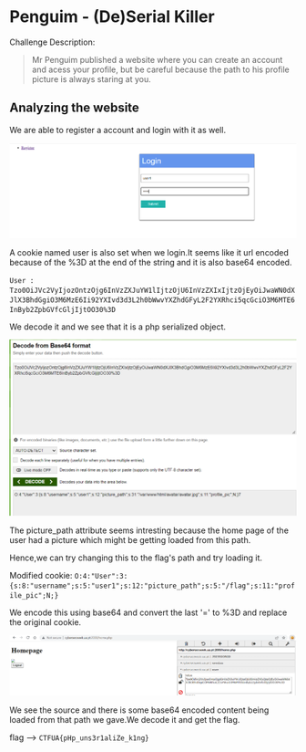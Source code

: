 # Penguim - (De)Serial Killer

Challenge Description:

> Mr Penguim published a website where you can create an account and acess your profile, but be careful because the path to his profile picture is always staring at you.

## Analyzing the website

We are able to register a account and login with it as well.

![login](login.PNG)

A cookie named user is also set when we login.It seems like it url encoded because of the %3D at the end of the string and it is also base64 encoded.

`User : Tzo0OiJVc2VyIjozOntzOjg6InVzZXJuYW1lIjtzOjU6InVzZXIxIjtzOjEyOiJwaWN0dXJlX3BhdGgiO3M6MzE6Ii92YXIvd3d3L2h0bWwvYXZhdGFyL2F2YXRhci5qcGciO3M6MTE6InByb2ZpbGVfcGljIjtOO30%3D`

We decode it and we see that it is a php serialized object.

![base64_decode](base64_decode.PNG)

The picture_path attribute seems intresting because the home page of the user had a picture which might be getting loaded from this path.

Hence,we can try changing this to the flag's path and try loading it.

Modified cookie: `O:4:"User":3:{s:8:"username";s:5:"user1";s:12:"picture_path";s:5:"/flag";s:11:"profile_pic";N;}`

We encode this using base64 and convert the last '=' to %3D and replace the original cookie.

![poc1](poc1.PNG)

We see the source and there is some base64 encoded content being loaded from that path we gave.We decode it and get the flag.

flag --> `CTFUA{pHp_uns3r1aliZe_k1ng}`